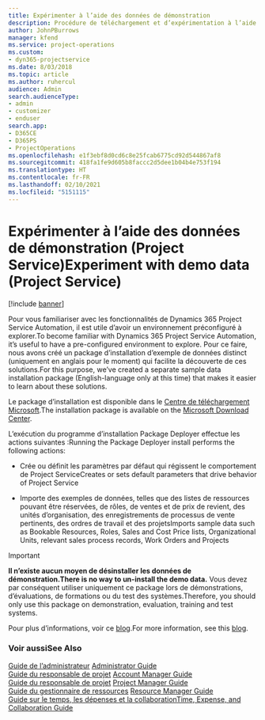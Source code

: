 ```yaml
---
title: Expérimenter à l’aide des données de démonstration
description: Procédure de téléchargement et d’expérimentation à l’aide des données de démonstration pour Project Service Automation
author: JohnPBurrows
manager: kfend
ms.service: project-operations
ms.custom:
- dyn365-projectservice
ms.date: 8/03/2018
ms.topic: article
ms.author: ruhercul
audience: Admin
search.audienceType:
- admin
- customizer
- enduser
search.app:
- D365CE
- D365PS
- ProjectOperations
ms.openlocfilehash: e1f3ebf8d0cd6c8e25fcab6775cd92d544867af8
ms.sourcegitcommit: 418fa1fe9d605b8faccc2d5dee1b04b4e753f194
ms.translationtype: HT
ms.contentlocale: fr-FR
ms.lasthandoff: 02/10/2021
ms.locfileid: "5151115"
---
```

# <a name="experiment-with-demo-data-project-service"></a><span data-ttu-id="d3b7a-103">Expérimenter à l’aide des données de démonstration (Project Service)</span><span class="sxs-lookup"><span data-stu-id="d3b7a-103">Experiment with demo data (Project Service)</span></span>

[!include [banner](../includes/psa-now-project-operations.md)]

<span data-ttu-id="d3b7a-104">Pour vous familiariser avec les fonctionnalités de Dynamics 365 Project Service Automation, il est utile d’avoir un environnement préconfiguré à explorer.</span><span class="sxs-lookup"><span data-stu-id="d3b7a-104">To become familiar with Dynamics 365 Project Service Automation, it’s useful to have a pre-configured environment to explore.</span></span> <span data-ttu-id="d3b7a-105">Pour ce faire, nous avons créé un package d’installation d’exemple de données distinct (uniquement en anglais pour le moment) qui facilite la découverte de ces solutions.</span><span class="sxs-lookup"><span data-stu-id="d3b7a-105">For this purpose, we’ve created a separate sample data installation package (English-language only at this time) that makes it easier to learn about these solutions.</span></span> 

<span data-ttu-id="d3b7a-106">Le package d’installation est disponible dans le [Centre de téléchargement Microsoft](https://go.microsoft.com/fwlink/?linkid=859966).</span><span class="sxs-lookup"><span data-stu-id="d3b7a-106">The installation package is available on the [Microsoft Download Center](https://go.microsoft.com/fwlink/?linkid=859966).</span></span>  

<span data-ttu-id="d3b7a-107">L’exécution du programme d’installation Package Deployer effectue les actions suivantes :</span><span class="sxs-lookup"><span data-stu-id="d3b7a-107">Running the Package Deployer install performs the following actions:</span></span> 
  
-   <span data-ttu-id="d3b7a-108">Crée ou définit les paramètres par défaut qui régissent le comportement de Project Service</span><span class="sxs-lookup"><span data-stu-id="d3b7a-108">Creates or sets default parameters that drive behavior of Project Service</span></span>  
  
-   <span data-ttu-id="d3b7a-109">Importe des exemples de données, telles que des listes de ressources pouvant être réservées, de rôles, de ventes et de prix de revient, des unités d’organisation, des enregistrements de processus de vente pertinents, des ordres de travail et des projets</span><span class="sxs-lookup"><span data-stu-id="d3b7a-109">Imports sample data such as Bookable Resources, Roles, Sales and Cost Price lists, Organizational Units, relevant sales process records, Work Orders and Projects</span></span>    
  
> [!IMPORTANT]
> <span data-ttu-id="d3b7a-110">**Il n’existe aucun moyen de désinstaller les données de démonstration.**</span><span class="sxs-lookup"><span data-stu-id="d3b7a-110">**There is no way to un-install the demo data.**</span></span> <span data-ttu-id="d3b7a-111">Vous devez par conséquent utiliser uniquement ce package lors de démonstrations, d’évaluations, de formations ou du test des systèmes.</span><span class="sxs-lookup"><span data-stu-id="d3b7a-111">Therefore, you should only use this package on demonstration, evaluation, training and test systems.</span></span>

<span data-ttu-id="d3b7a-112">Pour plus d’informations, voir ce [blog](https://blogs.msdn.microsoft.com/crm/2017/10/24/microsoft-dynamics-365-for-field-service-and-project-service-automation-sample-data).</span><span class="sxs-lookup"><span data-stu-id="d3b7a-112">For more information, see this [blog](https://blogs.msdn.microsoft.com/crm/2017/10/24/microsoft-dynamics-365-for-field-service-and-project-service-automation-sample-data).</span></span>





  
### <a name="see-also"></a><span data-ttu-id="d3b7a-113">Voir aussi</span><span class="sxs-lookup"><span data-stu-id="d3b7a-113">See Also</span></span>  
 <span data-ttu-id="d3b7a-114">[Guide de l’administrateur](../psa/admin-guide.md) </span><span class="sxs-lookup"><span data-stu-id="d3b7a-114">[Administrator Guide](../psa/admin-guide.md) </span></span>  
 <span data-ttu-id="d3b7a-115">[Guide du responsable de projet](../psa/account-manager-guide.md) </span><span class="sxs-lookup"><span data-stu-id="d3b7a-115">[Account Manager Guide](../psa/account-manager-guide.md) </span></span>  
 <span data-ttu-id="d3b7a-116">[Guide du responsable de projet](../psa/project-manager-guide.md) </span><span class="sxs-lookup"><span data-stu-id="d3b7a-116">[Project Manager Guide](../psa/project-manager-guide.md) </span></span>  
 <span data-ttu-id="d3b7a-117">[Guide du gestionnaire de ressources](../psa/resource-manager-guide.md) </span><span class="sxs-lookup"><span data-stu-id="d3b7a-117">[Resource Manager Guide](../psa/resource-manager-guide.md) </span></span>  
 [<span data-ttu-id="d3b7a-118">Guide sur le temps, les dépenses et la collaboration</span><span class="sxs-lookup"><span data-stu-id="d3b7a-118">Time, Expense, and Collaboration Guide</span></span>](../psa/time-expense-collaboration-guide.md)
